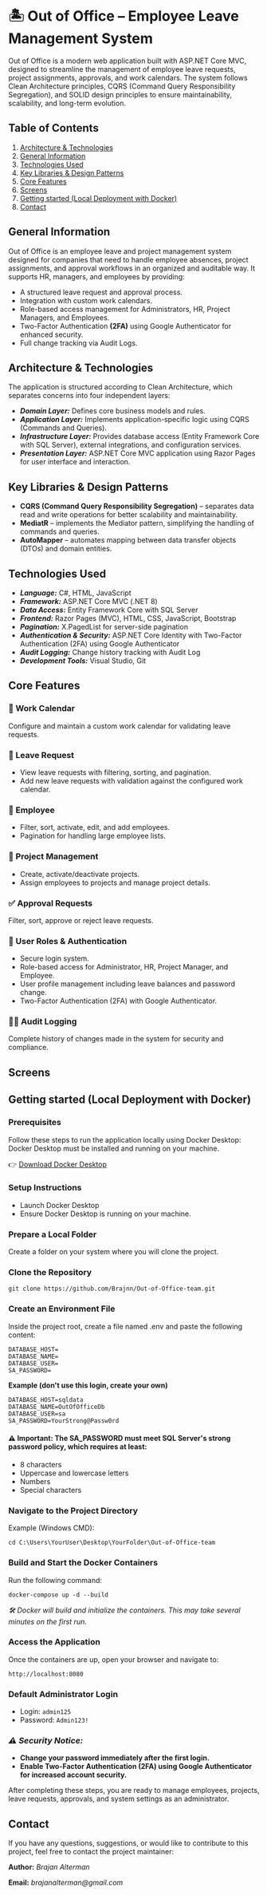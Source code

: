 # 🏝️ Out of Office – Employee Leave Management System

Out of Office is a modern web application built with ASP.NET Core MVC, designed to streamline the management of employee leave requests, project assignments, approvals, and work calendars. The system follows Clean Architecture principles, CQRS (Command Query Responsibility Segregation), and SOLID design principles to ensure maintainability, scalability, and long-term evolution.

## Table of Contents
1. [Architecture & Technologies](#architecture--technologies)
2. [General Information](#general-information)
3. [Technologies Used](#technologies-used)
4. [Key Libraries & Design Patterns](#technologies-used)
5. [Core Features](#core-features)
6. [Screens](#screens)
7. [Getting started (Local Deployment with Docker)](#getting-started-local-deployment-with-docker)
8. [Contact](#contact)
   
## General Information
Out of Office is an employee leave and project management system designed for companies that need to handle employee absences, project assignments, and approval workflows in an organized and auditable way. It supports HR, managers, and employees by providing:
- A structured leave request and approval process.
- Integration with custom work calendars.
- Role-based access management for Administrators, HR, Project Managers, and Employees.
- Two-Factor Authentication __(2FA)__ using Google Authenticator for enhanced security.
- Full change tracking via Audit Logs.

## Architecture & Technologies

The application is structured according to Clean Architecture, which separates concerns into four independent layers:
* **_Domain Layer:_** Defines core business models and rules.
* **_Application Layer:_** Implements application-specific logic using CQRS (Commands and Queries).
* **_Infrastructure Layer:_** Provides database access (Entity Framework Core with SQL Server), external integrations, and configuration services.
* **_Presentation Layer:_** ASP.NET Core MVC application using Razor Pages for user interface and interaction.
  
## Key Libraries & Design Patterns
* __CQRS (Command Query Responsibility Segregation)__ – separates data read and write operations for better scalability and maintainability.
* __MediatR__ – implements the Mediator pattern, simplifying the handling of commands and queries.
* __AutoMapper__ – automates mapping between data transfer objects (DTOs) and domain entities.
## Technologies Used
* **_Language:_** C#, HTML, JavaScript
* **_Framework:_** ASP.NET Core MVC (.NET 8)
* **_Data Access:_** Entity Framework Core with SQL Server
* **_Frontend:_** Razor Pages (MVC), HTML, CSS, JavaScript, Bootstrap
* **_Pagination:_** X.PagedList for server-side pagination
* **_Authentication & Security:_** ASP.NET Core Identity with Two-Factor Authentication (2FA) using Google Authenticator
* **_Audit Logging:_** Change history tracking with Audit Log
* **_Development Tools:_** Visual Studio, Git

##  Core Features
### 📅 Work Calendar
Configure and maintain a custom work calendar for validating leave requests.

### 📝 Leave Request
* View leave requests with filtering, sorting, and pagination.
* Add new leave requests with validation against the configured work calendar.

### 👥 Employee
* Filter, sort, activate, edit, and add employees.
* Pagination for handling large employee lists.

### 📁 Project Management
* Create, activate/deactivate projects.
* Assign employees to projects and manage project details.

### ✅ Approval Requests
Filter, sort, approve or reject leave requests.

### 🔐 User Roles & Authentication
* Secure login system.
* Role-based access for Administrator, HR, Project Manager, and Employee.
* User profile management including leave balances and password change.
* Two-Factor Authentication (2FA) with Google Authenticator.

### 🕵️‍♂️ Audit Logging
Complete history of changes made in the system for security and compliance.

## Screens


## Getting started (Local Deployment with Docker)

### Prerequisites
Follow these steps to run the application locally using Docker Desktop:
Docker Desktop must be installed and running on your machine.

 👉 [Download Docker Desktop](https://www.docker.com/products/docker-desktop)

### Setup Instructions
* Launch Docker Desktop
* Ensure Docker Desktop is running on your machine.

### Prepare a Local Folder
Create a folder on your system where you will clone the project.

### Clone the Repository
```
git clone https://github.com/Brajnn/Out-of-Office-team.git
```
### Create an Environment File
Inside the project root, create a file named .env and paste the following content:
```
DATABASE_HOST=
DATABASE_NAME=
DATABASE_USER=
SA_PASSWORD=
```
__Example (don't use this login, create your own)__
```
DATABASE_HOST=sqldata
DATABASE_NAME=OutOfOfficeDb
DATABASE_USER=sa
SA_PASSWORD=YourStrong@Passw0rd
```
#### ⚠️ Important: The SA_PASSWORD must meet SQL Server's strong password policy, which requires at least:
* 8 characters
* Uppercase and lowercase letters
* Numbers
* Special characters
### Navigate to the Project Directory
Example (Windows CMD):
```
cd C:\Users\YourUser\Desktop\YourFolder\Out-of-Office-team
```
### Build and Start the Docker Containers
Run the following command:
```
docker-compose up -d --build
```
_🛠️ Docker will build and initialize the containers. This may take several minutes on the first run._

### Access the Application
Once the containers are up, open your browser and navigate to:
```
http://localhost:8080
```
### Default Administrator Login
* Login: `admin125`
* Password: `Admin123!`
  
### _⚠️ Security Notice:_
* __Change your password immediately after the first login.__
* __Enable Two-Factor Authentication (2FA) using Google Authenticator for increased account security.__

After completing these steps, you are ready to manage employees, projects, leave requests, approvals, and system settings as an administrator.

## Contact
If you have any questions, suggestions, or would like to contribute to this project, feel free to contact the project maintainer:

__Author:__ _Brajan Alterman_

__Email:__ _brajanalterman@gmail.com_
